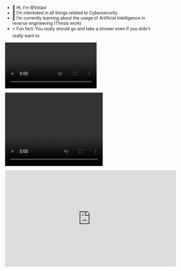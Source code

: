 - 👋 Hi, I’m @Volavi
- 👀 I’m interested in all things related to Cybersecurity
- 🌱 I’m currently learning about the usage of Artificial Intelligence in reverse engineering (Thesis work)
- ⚡ Fun fact: You really should go and take a shower even if you didn't really want to

![profile video](482886b57c8d95aa.mp4)

<video src="482886b57c8d95aa.mp4" width="320" height="240" controls></video>

<iframe width="560" height="315" src="https://www.youtube.com/watch?v=ozkg_iW9mNU" frameborder="0" allow="accelerometer; autoplay; clipboard-write; encrypted-media; gyroscope; picture-in-picture" allowfullscreen></iframe>


<!---
Volavi/Volavi is a ✨ special ✨ repository because its `README.md` (this file) appears on your GitHub profile.
You can click the Preview link to take a look at your changes.
--->
